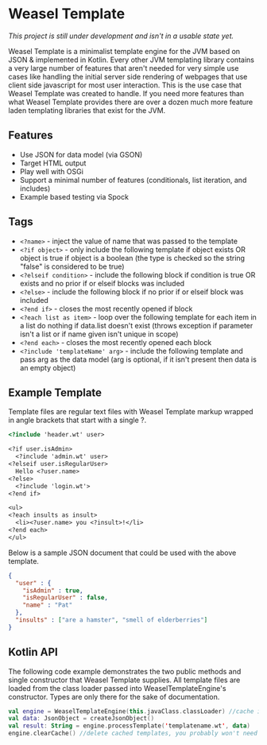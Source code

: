Weasel Template
===============

*This project is still under development and isn't in a usable state yet.*

Weasel Template is a minimalist template engine for the JVM based on JSON &amp; implemented in Kotlin.
Every other JVM templating library contains a very large number of features that aren't needed for
very simple use cases like handling the initial server side rendering of webpages that use client side
javascript for most user interaction.  This is the use case that Weasel Template was created to
handle.  If you need more features than what Weasel Template provides there are over a dozen
much more feature laden templating libraries that exist for the JVM.

## Features
- Use JSON for data model (via GSON)
- Target HTML output
- Play well with OSGi
- Support a minimal number of features (conditionals, list iteration, and includes)
- Example based testing via Spock

## Tags
- `<?name>` - inject the value of name that was passed to the template
- `<?if object>` - only include the following template if object exists OR object is true if object is a boolean (the type is checked so the string "false" is considered to be true)
- `<?elseif condition>` - include the following block if condition is true OR exists and no prior if or elseif blocks was included
- `<?else>` - include the following block if no prior if or elseif block was included
- `<?end if>` - closes the most recently opened if block 
- `<?each list as item>` - loop over the following template for each item in a list do nothing if data.list doesn't exist (throws exception if parameter isn't a list or if name given isn't unique in scope)
- `<?end each>` - closes the most recently opened each block
- `<?include 'templateName' arg>` - include the following template and pass arg as the data model (arg is optional, if it isn't present then data is an empty object)

## Example Template

Template files are regular text files with Weasel Template markup wrapped in angle brackets that start with a single ?.

```html
<?include 'header.wt' user>

<?if user.isAdmin>
  <?include 'admin.wt' user>
<?elseif user.isRegularUser>
  Hello <?user.name>
<?else>
  <?include 'login.wt'>
<?end if>

<ul>
<?each insults as insult>
  <li><?user.name> you <?insult>!</li>
<?end each>
</ul>
```

Below is a sample JSON document that could be used with the above template.

```json
{
  "user" : {
    "isAdmin" : true,
    "isRegularUser" : false,
    "name" : "Pat"
  },
  "insults" : ["are a hamster", "smell of elderberries"]
}
```

## Kotlin API

The following code example demonstrates the two public methods and single constructor that
Weasel Template supplies.  All template files are loaded from the class loader passed into
WeaselTemplateEngine's constructor.  Types are only there for the sake of documentation.

```kotlin
val engine = WeaselTemplateEngine(this.javaClass.classLoader) //cache is only in use if engine instance is reused
val data: JsonObject = createJsonObject()
val result: String = engine.processTemplate('templatename.wt', data)
engine.clearCache() //delete cached templates, you probably won't need to call this often/ever
```
